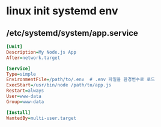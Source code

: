 # linux init systemd env

## /etc/systemd/system/app.service

```ini
[Unit]
Description=My Node.js App
After=network.target

[Service]
Type=simple
EnvironmentFile=/path/to/.env  # .env 파일을 환경변수로 로드
ExecStart=/usr/bin/node /path/to/app.js
Restart=always
User=www-data
Group=www-data

[Install]
WantedBy=multi-user.target
```
